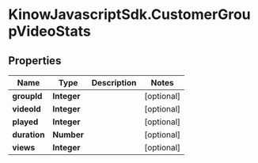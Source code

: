 # KinowJavascriptSdk.CustomerGroupVideoStats

## Properties
Name | Type | Description | Notes
------------ | ------------- | ------------- | -------------
**groupId** | **Integer** |  | [optional] 
**videoId** | **Integer** |  | [optional] 
**played** | **Integer** |  | [optional] 
**duration** | **Number** |  | [optional] 
**views** | **Integer** |  | [optional] 


